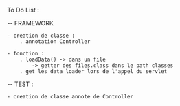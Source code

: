 To Do List : 

-- FRAMEWORK 

    - creation de classe : 
        . annotation Controller

    - fonction : 
        . loadData() -> dans un file 
            -> getter des files.class dans le path classes 
        . get les data loader lors de l'appel du servlet


-- TEST : 

    - creation de classe annote de Controller 
        
    